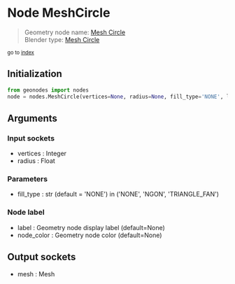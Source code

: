 
# Node MeshCircle

> Geometry node name: [Mesh Circle](https://docs.blender.org/manual/en/latest/modeling/geometry_nodes/mesh_primitives/mesh_circle.html)<br>
  Blender type: [Mesh Circle](https://docs.blender.org/api/current/bpy.types.GeometryNodeMeshCircle.html)
  
<sub>go to [index](/docs/index.md)</sub>

## Initialization

```python
from geonodes import nodes
node = nodes.MeshCircle(vertices=None, radius=None, fill_type='NONE', label=None, node_color=None)
```



## Arguments


### Input sockets

- vertices : Integer
- radius : Float

### Parameters

- fill_type : str (default = 'NONE') in ('NONE', 'NGON', 'TRIANGLE_FAN')

### Node label

- label : Geometry node display label (default=None)
- node_color : Geometry node color (default=None)

## Output sockets

- mesh : Mesh

